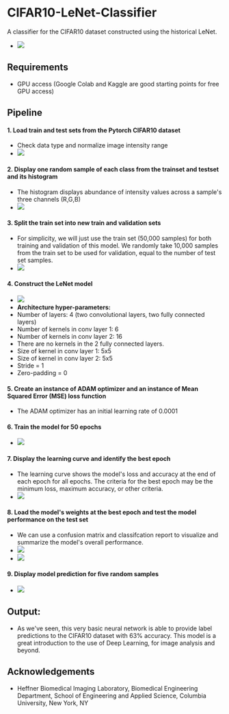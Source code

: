 # CIFAR10-LeNet-Classifier
A classifier for the CIFAR10 dataset constructed using the historical LeNet.
 * ![](./images/predicted_labels.png)

## Requirements
- GPU access (Google Colab and Kaggle are good starting points for free GPU access)

## Pipeline

#### 1. Load train and test sets from the Pytorch CIFAR10 dataset
  * Check data type and normalize image intensity range
  * ![](./images/transform.png) 
    
#### 2. Display one random sample of each class from the trainset and testset and its histogram
  * The histogram displays abundance of intensity values across a sample's three channels (R,G,B)
  * ![](./images/histograms.png) 

#### 3. Split the train set into new train and validation sets
  * For simplicity, we will just use the train set (50,000 samples) for both training and validation of this model. We randomly take 10,000 samples from the train set to be used for validation, equal to the number of test set samples.
  * ![](./images/distribution.png) 

#### 4. Construct the LeNet model
  * ![](./images/lenet.png)
  * **Architecture hyper-parameters:**
  * Number of layers: 4 (two convolutional layers, two fully connected layers)
  * Number of kernels in conv layer 1: 6
  * Number of kernels in conv layer 2: 16
  * There are no kernels in the 2 fully connected layers.
  * Size of kernel in conv layer 1: 5x5
  * Size of kernel in conv layer 2: 5x5
  * Stride = 1
  * Zero-padding = 0

#### 5. Create an instance of ADAM optimizer and an instance of Mean Squared Error (MSE) loss function
  * The ADAM optimizer has an initial learning rate of 0.0001

#### 6. Train the model for 50 epochs
  * ![](./images/training.png)

#### 7. Display the learning curve and identify the best epoch
  * The learning curve shows the model's loss and accuracy at the end of each epoch for all epochs. The criteria for the best epoch may be the minimum loss, maximum accuracy, or other criteria.
  * ![](./images/curve.png)

#### 8. Load the model's weights at the best epoch and test the model performance on the test set
  * We can use a confusion matrix and classifcation report to visualize and summarize the model's overall performance.
  * ![](./images/confusion.png)
  * ![](./images/report.png)

#### 9. Display model prediction for five random samples
  * ![](./images/predicted_labels.png)

## Output:
  * As we've seen, this very basic neural network is able to provide label predictions to the CIFAR10 dataset with 63% accuracy. This model is a great introduction to the use of Deep Learning, for image analysis and beyond. 

## Acknowledgements
* Heffner Biomedical Imaging Laboratory, Biomedical Engineering Department, School of Engineering and Applied Science, Columbia University, New York, NY
